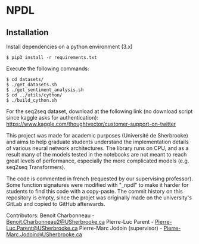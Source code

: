 # NPDL
## Installation
Install dependencies on a python environment (3.x)
```
$ pip3 install -r requirements.txt
```
Execute the following commands:
```
$ cd datasets/
$ ./get_datasets.sh
$ ./get_sentiment_analysis.sh
$ cd ../utils/cython/
$ ./build_cython.sh
```
For the seq2seq dataset, download at the following link (no download script since kaggle asks for authentication):
https://www.kaggle.com/thoughtvector/customer-support-on-twitter

This project was made for academic purposes (Université de Sherbrooke) and aims to help graduate students understand the implementation details of various neural network architectures. The library runs on CPU, and as a result many of the models tested in the notebooks are not meant to reach great levels of performance, especially the more complicated models (e.g. seq2seq Transformers).

The code is commented in french (requested by our supervising professor). Some function signatures were modified with "_npdl" to make it harder for students to find this code with a copy-paste. The commit history on this repository is empty, since the projet was originally made on the university's GitLab and copied to GitHub afterwards.

Contributors: 
Benoit Charbonneau - Benoit.Charbonneau2@USherbrooke.ca
Pierre-Luc Parent - Pierre-Luc.Parent@USherbrooke.ca
Pierre-Marc Jodoin (supervisor) - Pierre-Marc.Jodoin@USherbrooke.ca
